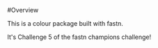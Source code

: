 #Overview

This is a colour package built with fastn.

It's Challenge 5 of the fastn champions challenge!
